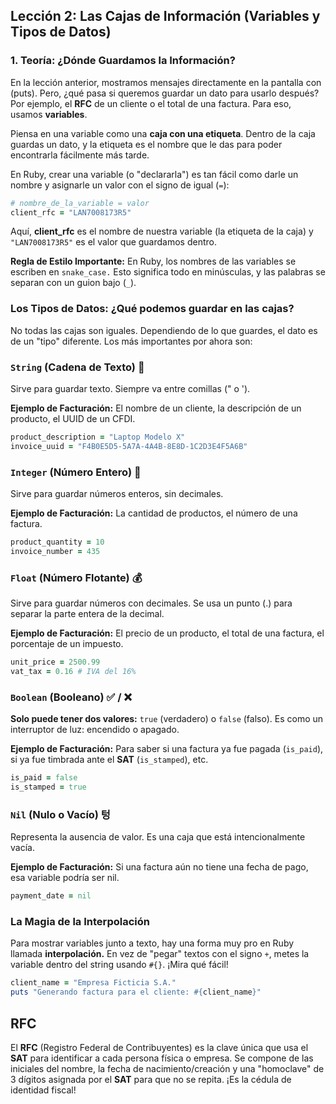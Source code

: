 ## Lección 2: Las Cajas de Información (Variables y Tipos de Datos)

### 1. Teoría: ¿Dónde Guardamos la Información?

En la lección anterior, mostramos mensajes directamente en la pantalla con (puts). Pero, ¿qué pasa si queremos guardar un dato para usarlo después? Por ejemplo, el **RFC**  de un cliente o el total de una factura. Para eso, usamos **variables**.

Piensa en una variable como una **caja con una etiqueta**. Dentro de la caja guardas un dato, y la etiqueta es el nombre que le das para poder encontrarla fácilmente más tarde.

En Ruby, crear una variable (o "declararla") es tan fácil como darle un nombre y asignarle un valor con el signo de igual (`=`):

```ruby
# nombre_de_la_variable = valor
client_rfc = "LAN7008173R5"
```

Aquí, **client_rfc** es el nombre de nuestra variable (la etiqueta de la caja) y ``"LAN7008173R5"`` es el valor que guardamos dentro.

**Regla de Estilo Importante:** En Ruby, los nombres de las variables se escriben en ``snake_case.`` Esto significa todo en minúsculas, y las palabras se separan con un guion bajo (``_``).

### **Los Tipos de Datos: ¿Qué podemos guardar en las cajas?**

No todas las cajas son iguales. Dependiendo de lo que guardes, el dato es de un "tipo" diferente. Los más importantes por ahora son:

### ``String`` **(Cadena de Texto)** 📝

Sirve para guardar texto. Siempre va entre comillas (" o ').

**Ejemplo de Facturación:** El nombre de un cliente, la descripción de un producto, el UUID de un CFDI.

```Ruby
product_description = "Laptop Modelo X"
invoice_uuid = "F4B0E5D5-5A7A-4A4B-8E8D-1C2D3E4F5A6B"
```

### ``Integer`` **(Número Entero)** 🔢

Sirve para guardar números enteros, sin decimales.

**Ejemplo de Facturación:** La cantidad de productos, el número de una factura.

```Ruby
product_quantity = 10
invoice_number = 435
```

### ``Float`` **(Número Flotante)** 💰

Sirve para guardar números con decimales. Se usa un punto (.) para separar la parte entera de la decimal.

**Ejemplo de Facturación:** El precio de un producto, el total de una factura, el porcentaje de un impuesto.

```Ruby
unit_price = 2500.99
vat_tax = 0.16 # IVA del 16%
```
### ``Boolean`` **(Booleano)** ✅ / ❌

**Solo puede tener dos valores:** ``true`` (verdadero) o ``false`` (falso). Es como un interruptor de luz: encendido o apagado.

**Ejemplo de Facturación:** Para saber si una factura ya fue pagada (``is_paid``), si ya fue timbrada ante el **SAT** (``is_stamped``), etc.

```Ruby
is_paid = false
is_stamped = true
```

### ``Nil`` **(Nulo o Vacío)** 텅

Representa la ausencia de valor. Es una caja que está intencionalmente vacía.

**Ejemplo de Facturación:** Si una factura aún no tiene una fecha de pago, esa variable podría ser nil.

```Ruby
payment_date = nil
```

### **La Magia de la Interpolación**

Para mostrar variables junto a texto, hay una forma muy pro en Ruby llamada **interpolación.** En vez de "pegar" textos con el signo ``+``, metes la variable dentro del string usando ``#{}``. ¡Mira qué fácil!

```Ruby
client_name = "Empresa Ficticia S.A."
puts "Generando factura para el cliente: #{client_name}"
```

## **RFC**

El **RFC** (Registro Federal de Contribuyentes) es la clave única que usa el **SAT** para identificar a cada persona física o empresa. Se compone de las iniciales del nombre, la fecha de nacimiento/creación y una "homoclave" de 3 dígitos asignada por el **SAT** para que no se repita. ¡Es la cédula de identidad fiscal!
